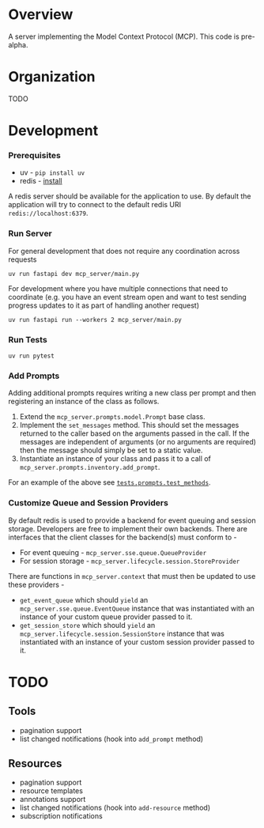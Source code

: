# Overview
A server implementing the Model Context Protocol (MCP). This code is pre-alpha.

# Organization
TODO

# Development

### Prerequisites
* uv - `pip install uv`
* redis - [install](https://redis.io/docs/latest/operate/oss_and_stack/install/archive/install-redis/)

A redis server should be available for the application to use. By default the
application will try to connect to the default redis URI `redis://localhost:6379`.

### Run Server
For general development that does not require any coordination across requests

    uv run fastapi dev mcp_server/main.py

For development where you have multiple connections that need to coordinate (e.g.
you have an event stream open and want to test sending progress updates to it as
part of handling another request)

    uv run fastapi run --workers 2 mcp_server/main.py

### Run Tests

    uv run pytest

### Add Prompts

Adding additional prompts requires writing a new class per prompt and then registering an
instance of the class as follows.

1. Extend the `mcp_server.prompts.model.Prompt` base class.
2. Implement the `set_messages` method. This should set the messages returned to the caller based on the arguments passed in the call. If the messages are independent of arguments (or no arguments are required) then the message should simply be set to a static value.
3. Instantiate an instance of your class and pass it to a call of `mcp_server.prompts.inventory.add_prompt`.

For an example of the above see [`tests.prompts.test_methods`](tests/prompts/test_methods.py).

### Customize Queue and Session Providers

By default redis is used to provide a backend for event queuing and session storage.
Developers are free to implement their own backends. There are interfaces that the
client classes for the backend(s) must conform to -
* For event queuing - `mcp_server.sse.queue.QueueProvider`
* For session storage - `mcp_server.lifecycle.session.StoreProvider`

There are functions in `mcp_server.context` that must then be updated to use these
providers -
* `get_event_queue` which should `yield` an `mcp_server.sse.queue.EventQueue` instance that was instantiated with an instance of your custom queue provider passed to it.
* `get_session_store` which should `yield` an `mcp_server.lifecycle.session.SessionStore` instance that was instantiated with an instance of your custom session provider passed to it.

# TODO

## Tools
- pagination support
- list changed notifications (hook into `add_prompt` method)

## Resources
- pagination support
- resource templates
- annotations support
- list changed notifications (hook into `add-resource` method)
- subscription notifications
